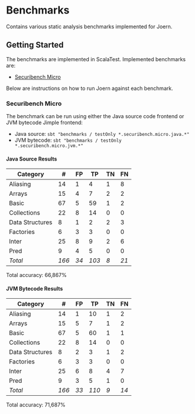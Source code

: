 # Benchmarks

Contains various static analysis benchmarks implemented for Joern.

## Getting Started

The benchmarks are implemented in ScalaTest. Implemented benchmarks are:

* [Securibench Micro](http://too4words.github.io/securibench-micro/)

Below are instructions on how to run Joern against each benchmark.

### Securibench Micro

The benchmark can be run using either the Java source code frontend 
or JVM bytecode Jimple frontend:

* Java source: `sbt "benchmarks / testOnly *.securibench.micro.java.*"`
* JVM bytecode: `sbt "benchmarks / testOnly *.securibench.micro.jvm.*"`

#### Java Source Results

| Category           | #    | FP   | TP   | TN   | FN   |
| ------------------ | ---- | ---- | ---- | ---- | ---- |
| Aliasing           | 14 | 1 | 4 | 1 | 8 |
| Arrays             | 15 | 4 | 7 | 2 | 2 |
| Basic              | 67 | 5 | 59 | 1 | 2 |
| Collections        | 22 | 8 | 14 | 0 | 0 |
| Data Structures    | 8 | 1 | 2 | 2 | 3 |
| Factories          | 6 | 3 | 3 | 0 | 0 |
| Inter              | 25 | 8 | 9 | 2 | 6 |
| Pred               | 9 | 4 | 5 | 0 | 0 |
| *Total*            | *166* | *34* | *103* | *8* | *21* |
Total accuracy: 66,867%

#### JVM Bytecode Results

| Category           | #    | FP   | TP   | TN   | FN   |
| ------------------ | ---- | ---- | ---- | ---- | ---- |
| Aliasing           | 14 | 1 | 10 | 1 | 2 |
| Arrays             | 15 | 5 | 7 | 1 | 2 |
| Basic              | 67 | 5 | 60 | 1 | 1 |
| Collections        | 22 | 8 | 14 | 0 | 0 |
| Data Structures    | 8 | 2 | 3 | 1 | 2 |
| Factories          | 6 | 3 | 3 | 0 | 0 |
| Inter              | 25 | 6 | 8 | 4 | 7 |
| Pred               | 9 | 3 | 5 | 1 | 0 |
| *Total*            | *166* | *33* | *110* | *9* | *14* |
Total accuracy: 71,687%
